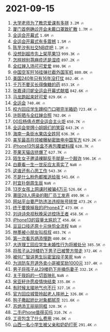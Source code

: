 # 2021-09-15

1. [大学老师为了教恋爱课有多拼](https://s.weibo.com/weibo?q=%E5%A4%A7%E5%AD%A6%E8%80%81%E5%B8%88%E4%B8%BA%E4%BA%86%E6%95%99%E6%81%8B%E7%88%B1%E8%AF%BE%E6%9C%89%E5%A4%9A%E6%8B%BC&Refer=top) `3.2M 🔥`
1. [厦门首例确诊开会未戴口罩致扩散](https://s.weibo.com/weibo?q=%23%E5%8E%A6%E9%97%A8%E9%A6%96%E4%BE%8B%E7%A1%AE%E8%AF%8A%E5%BC%80%E4%BC%9A%E6%9C%AA%E6%88%B4%E5%8F%A3%E7%BD%A9%E8%87%B4%E6%89%A9%E6%95%A3%23&Refer=top) `1.7M 🔥`
1. [全运会开幕式](https://s.weibo.com/weibo?q=%23%E5%85%A8%E8%BF%90%E4%BC%9A%E5%BC%80%E5%B9%95%E5%BC%8F%23&Refer=top) `1.6M 🔥`
1. [全运会开幕式有多震撼](https://s.weibo.com/weibo?q=%23%E5%85%A8%E8%BF%90%E4%BC%9A%E5%BC%80%E5%B9%95%E5%BC%8F%E6%9C%89%E5%A4%9A%E9%9C%87%E6%92%BC%23&Refer=top) `1.5M 🔥`
1. [陈芋汐有社交NB症吧](https://s.weibo.com/weibo?q=%23%E9%99%88%E8%8A%8B%E6%B1%90%E6%9C%89%E7%A4%BE%E4%BA%A4NB%E7%97%87%E5%90%A7%23&Refer=top) `1.1M 🔥`
1. [没想到超市先上架苹果13](https://s.weibo.com/weibo?q=%23%E6%B2%A1%E6%83%B3%E5%88%B0%E8%B6%85%E5%B8%82%E5%85%88%E4%B8%8A%E6%9E%B6%E8%8B%B9%E6%9E%9C13%23&Refer=top) `999.3K 🔥`
1. [怎样辨别荨麻疹还是湿疹](https://s.weibo.com/weibo?q=%23%E6%80%8E%E6%A0%B7%E8%BE%A8%E5%88%AB%E8%8D%A8%E9%BA%BB%E7%96%B9%E8%BF%98%E6%98%AF%E6%B9%BF%E7%96%B9%23&Refer=top) `897.2K 🔥`
1. [全红婵入场可可爱爱](https://s.weibo.com/weibo?q=%23%E5%85%A8%E7%BA%A2%E5%A9%B5%E5%85%A5%E5%9C%BA%E5%8F%AF%E5%8F%AF%E7%88%B1%E7%88%B1%23&Refer=top) `890.9K 🔥`
1. [中国空军歼16挂弹拦截外国军机](https://s.weibo.com/weibo?q=%23%E4%B8%AD%E5%9B%BD%E7%A9%BA%E5%86%9B%E6%AD%BC16%E6%8C%82%E5%BC%B9%E6%8B%A6%E6%88%AA%E5%A4%96%E5%9B%BD%E5%86%9B%E6%9C%BA%23&Refer=top) `880.0K 🔥`
1. [美国240年只有16年没打仗](https://s.weibo.com/weibo?q=%23%E7%BE%8E%E5%9B%BD240%E5%B9%B4%E5%8F%AA%E6%9C%8916%E5%B9%B4%E6%B2%A1%E6%89%93%E4%BB%97%23&Refer=top) `862.4K 🔥`
1. [千万不要买长得像糖的药](https://s.weibo.com/weibo?q=%23%E5%8D%83%E4%B8%87%E4%B8%8D%E8%A6%81%E4%B9%B0%E9%95%BF%E5%BE%97%E5%83%8F%E7%B3%96%E7%9A%84%E8%8D%AF%23&Refer=top) `853.1K 🔥`
1. [张嘉译闫妮全运会开幕式献唱](https://s.weibo.com/weibo?q=%23%E5%BC%A0%E5%98%89%E8%AF%91%E9%97%AB%E5%A6%AE%E5%85%A8%E8%BF%90%E4%BC%9A%E5%BC%80%E5%B9%95%E5%BC%8F%E7%8C%AE%E5%94%B1%23&Refer=top) `842.6K 🔥`
1. [马龙跑起来好可爱](https://s.weibo.com/weibo?q=%23%E9%A9%AC%E9%BE%99%E8%B7%91%E8%B5%B7%E6%9D%A5%E5%A5%BD%E5%8F%AF%E7%88%B1%23&Refer=top) `829.6K 🔥`
1. [全运会](https://s.weibo.com/weibo?q=%23%E5%85%A8%E8%BF%90%E4%BC%9A%23&Refer=top) `740.4K 🔥`
1. [校方回应学生蹲校门口喝完半箱奶](https://s.weibo.com/weibo?q=%23%E6%A0%A1%E6%96%B9%E5%9B%9E%E5%BA%94%E5%AD%A6%E7%94%9F%E8%B9%B2%E6%A0%A1%E9%97%A8%E5%8F%A3%E5%96%9D%E5%AE%8C%E5%8D%8A%E7%AE%B1%E5%A5%B6%23&Refer=top) `723.4K 🔥`
1. [许昕晒与全红婵合照](https://s.weibo.com/weibo?q=%23%E8%AE%B8%E6%98%95%E6%99%92%E4%B8%8E%E5%85%A8%E7%BA%A2%E5%A9%B5%E5%90%88%E7%85%A7%23&Refer=top) `702.0K 🔥`
1. [00后杨倩点燃全运会主火炬](https://s.weibo.com/weibo?q=%2300%E5%90%8E%E6%9D%A8%E5%80%A9%E7%82%B9%E7%87%83%E5%85%A8%E8%BF%90%E4%BC%9A%E4%B8%BB%E7%81%AB%E7%82%AC%23&Refer=top) `650.7K 🔥`
1. [全运会举牌小姐姐们的笑容](https://s.weibo.com/weibo?q=%23%E5%85%A8%E8%BF%90%E4%BC%9A%E4%B8%BE%E7%89%8C%E5%B0%8F%E5%A7%90%E5%A7%90%E4%BB%AC%E7%9A%84%E7%AC%91%E5%AE%B9%23&Refer=top) `643.2K 🔥`
1. [海南一条街水果店全姓阿](https://s.weibo.com/weibo?q=%23%E6%B5%B7%E5%8D%97%E4%B8%80%E6%9D%A1%E8%A1%97%E6%B0%B4%E6%9E%9C%E5%BA%97%E5%85%A8%E5%A7%93%E9%98%BF%23&Refer=top) `636.3K 🔥`
1. [美军最高将领被曝秘密致电中国军方](https://s.weibo.com/weibo?q=%23%E7%BE%8E%E5%86%9B%E6%9C%80%E9%AB%98%E5%B0%86%E9%A2%86%E8%A2%AB%E6%9B%9D%E7%A7%98%E5%AF%86%E8%87%B4%E7%94%B5%E4%B8%AD%E5%9B%BD%E5%86%9B%E6%96%B9%23&Refer=top) `629.2K 🔥`
1. [iPhone13包装盒不再包覆塑料膜](https://s.weibo.com/weibo?q=%23iPhone13%E5%8C%85%E8%A3%85%E7%9B%92%E4%B8%8D%E5%86%8D%E5%8C%85%E8%A6%86%E5%A1%91%E6%96%99%E8%86%9C%23&Refer=top) `628.7K 🔥`
1. [苹果天猫店挤爆了](https://s.weibo.com/weibo?q=%23%E8%8B%B9%E6%9E%9C%E5%A4%A9%E7%8C%AB%E5%BA%97%E6%8C%A4%E7%88%86%E4%BA%86%23&Refer=top) `627.7K 🔥`
1. [陌生女子邀请裸聊反手就是一个敲诈](https://s.weibo.com/weibo?q=%23%E9%99%8C%E7%94%9F%E5%A5%B3%E5%AD%90%E9%82%80%E8%AF%B7%E8%A3%B8%E8%81%8A%E5%8F%8D%E6%89%8B%E5%B0%B1%E6%98%AF%E4%B8%80%E4%B8%AA%E6%95%B2%E8%AF%88%23&Refer=top) `596.1K 🔥`
1. [白鹿看一生一世反应太真实了](https://s.weibo.com/weibo?q=%23%E7%99%BD%E9%B9%BF%E7%9C%8B%E4%B8%80%E7%94%9F%E4%B8%80%E4%B8%96%E5%8F%8D%E5%BA%94%E5%A4%AA%E7%9C%9F%E5%AE%9E%E4%BA%86%23&Refer=top) `NaN 🔥`
1. [这谁还有心思工作](https://s.weibo.com/weibo?q=%23%E8%BF%99%E8%B0%81%E8%BF%98%E6%9C%89%E5%BF%83%E6%80%9D%E5%B7%A5%E4%BD%9C%23&Refer=top) `543.3K 🔥`
1. [不是什么粉色都推送给我](https://s.weibo.com/weibo?q=%23%E4%B8%8D%E6%98%AF%E4%BB%80%E4%B9%88%E7%B2%89%E8%89%B2%E9%83%BD%E6%8E%A8%E9%80%81%E7%BB%99%E6%88%91%23&Refer=top) `541.6K 🔥`
1. [时宜扑倒周生辰](https://s.weibo.com/weibo?q=%23%E6%97%B6%E5%AE%9C%E6%89%91%E5%80%92%E5%91%A8%E7%94%9F%E8%BE%B0%23&Refer=top) `NaN 🔥`
1. [13岁女孩上网课时被骗4万元](https://s.weibo.com/weibo?q=%2313%E5%B2%81%E5%A5%B3%E5%AD%A9%E4%B8%8A%E7%BD%91%E8%AF%BE%E6%97%B6%E8%A2%AB%E9%AA%974%E4%B8%87%E5%85%83%23&Refer=top) `526.6K 🔥`
1. [莆田28人感染的鞋厂员工发声](https://s.weibo.com/weibo?q=%23%E8%8E%86%E7%94%B028%E4%BA%BA%E6%84%9F%E6%9F%93%E7%9A%84%E9%9E%8B%E5%8E%82%E5%91%98%E5%B7%A5%E5%8F%91%E5%A3%B0%23&Refer=top) `490.9K 🔥`
1. [网站平台要严防违法违规账号转世](https://s.weibo.com/weibo?q=%23%E7%BD%91%E7%AB%99%E5%B9%B3%E5%8F%B0%E8%A6%81%E4%B8%A5%E9%98%B2%E8%BF%9D%E6%B3%95%E8%BF%9D%E8%A7%84%E8%B4%A6%E5%8F%B7%E8%BD%AC%E4%B8%96%23&Refer=top) `473.2K 🔥`
1. [终于要换掉我的iPhone4了](https://s.weibo.com/weibo?q=%23%E7%BB%88%E4%BA%8E%E8%A6%81%E6%8D%A2%E6%8E%89%E6%88%91%E7%9A%84iPhone4%E4%BA%86%23&Refer=top) `473.0K 🔥`
1. [刘诗诗央视秋晚采访控场王者](https://s.weibo.com/weibo?q=%23%E5%88%98%E8%AF%97%E8%AF%97%E5%A4%AE%E8%A7%86%E7%A7%8B%E6%99%9A%E9%87%87%E8%AE%BF%E6%8E%A7%E5%9C%BA%E7%8E%8B%E8%80%85%23&Refer=top) `458.5K 🔥`
1. [iPhone13的容量太尴尬了](https://s.weibo.com/weibo?q=%23iPhone13%E7%9A%84%E5%AE%B9%E9%87%8F%E5%A4%AA%E5%B0%B4%E5%B0%AC%E4%BA%86%23&Refer=top) `456.6K 🔥`
1. [豆豆口技还原十元快剪全流程](https://s.weibo.com/weibo?q=%23%E8%B1%86%E8%B1%86%E5%8F%A3%E6%8A%80%E8%BF%98%E5%8E%9F%E5%8D%81%E5%85%83%E5%BF%AB%E5%89%AA%E5%85%A8%E6%B5%81%E7%A8%8B%23&Refer=top) `NaN 🔥`
1. [林墨被小朋友叫叔叔](https://s.weibo.com/weibo?q=%23%E6%9E%97%E5%A2%A8%E8%A2%AB%E5%B0%8F%E6%9C%8B%E5%8F%8B%E5%8F%AB%E5%8F%94%E5%8F%94%23&Refer=top) `403.7K 🔥`
1. [第一次看苏炳添慢跑](https://s.weibo.com/weibo?q=%23%E7%AC%AC%E4%B8%80%E6%AC%A1%E7%9C%8B%E8%8B%8F%E7%82%B3%E6%B7%BB%E6%85%A2%E8%B7%91%23&Refer=top) `400.0K 🔥`
1. [大连理工回应学生未婚性行为将被处分](https://s.weibo.com/weibo?q=%23%E5%A4%A7%E8%BF%9E%E7%90%86%E5%B7%A5%E5%9B%9E%E5%BA%94%E5%AD%A6%E7%94%9F%E6%9C%AA%E5%A9%9A%E6%80%A7%E8%A1%8C%E4%B8%BA%E5%B0%86%E8%A2%AB%E5%A4%84%E5%88%86%23&Refer=top) `385.5K 🔥`
1. [将孩子从29楼扔下男子已被警方带走](https://s.weibo.com/weibo?q=%23%E5%B0%86%E5%AD%A9%E5%AD%90%E4%BB%8E29%E6%A5%BC%E6%89%94%E4%B8%8B%E7%94%B7%E5%AD%90%E5%B7%B2%E8%A2%AB%E8%AD%A6%E6%96%B9%E5%B8%A6%E8%B5%B0%23&Refer=top) `372.4K 🔥`
1. [被何广智讲男生玩密室段子笑死](https://s.weibo.com/weibo?q=%23%E8%A2%AB%E4%BD%95%E5%B9%BF%E6%99%BA%E8%AE%B2%E7%94%B7%E7%94%9F%E7%8E%A9%E5%AF%86%E5%AE%A4%E6%AE%B5%E5%AD%90%E7%AC%91%E6%AD%BB%23&Refer=top) `NaN 🔥`
1. [为消防车开道外卖小哥被奖励1000元](https://s.weibo.com/weibo?q=%23%E4%B8%BA%E6%B6%88%E9%98%B2%E8%BD%A6%E5%BC%80%E9%81%93%E5%A4%96%E5%8D%96%E5%B0%8F%E5%93%A5%E8%A2%AB%E5%A5%96%E5%8A%B11000%E5%85%83%23&Refer=top) `337.4K 🔥`
1. [男子将孩子从29楼扔下并捅伤妻子](https://s.weibo.com/weibo?q=%23%E7%94%B7%E5%AD%90%E5%B0%86%E5%AD%A9%E5%AD%90%E4%BB%8E29%E6%A5%BC%E6%89%94%E4%B8%8B%E5%B9%B6%E6%8D%85%E4%BC%A4%E5%A6%BB%E5%AD%90%23&Refer=top) `332.1K 🔥`
1. [关于我妈的一切首映礼](https://s.weibo.com/weibo?q=%23%E5%85%B3%E4%BA%8E%E6%88%91%E5%A6%88%E7%9A%84%E4%B8%80%E5%88%87%E9%A6%96%E6%98%A0%E7%A4%BC%23&Refer=top) `NaN 🔥`
1. [宋亚轩许愿疫情快结束](https://s.weibo.com/weibo?q=%23%E5%AE%8B%E4%BA%9A%E8%BD%A9%E8%AE%B8%E6%84%BF%E7%96%AB%E6%83%85%E5%BF%AB%E7%BB%93%E6%9D%9F%23&Refer=top) `335.8K 🔥`
1. [有时候太接地气也不行](https://s.weibo.com/weibo?q=%23%E6%9C%89%E6%97%B6%E5%80%99%E5%A4%AA%E6%8E%A5%E5%9C%B0%E6%B0%94%E4%B9%9F%E4%B8%8D%E8%A1%8C%23&Refer=top) `327.1K 🔥`
1. [官方回应城管拎起老人摔地上](https://s.weibo.com/weibo?q=%23%E5%AE%98%E6%96%B9%E5%9B%9E%E5%BA%94%E5%9F%8E%E7%AE%A1%E6%8B%8E%E8%B5%B7%E8%80%81%E4%BA%BA%E6%91%94%E5%9C%B0%E4%B8%8A%23&Refer=top) `326.8K 🔥`
1. [狗子撒起娇比对象都腻歪](https://s.weibo.com/weibo?q=%23%E7%8B%97%E5%AD%90%E6%92%92%E8%B5%B7%E5%A8%87%E6%AF%94%E5%AF%B9%E8%B1%A1%E9%83%BD%E8%85%BB%E6%AD%AA%23&Refer=top) `321.6K 🔥`
1. [苏炳添王丽丽同框](https://s.weibo.com/weibo?q=%23%E8%8B%8F%E7%82%B3%E6%B7%BB%E7%8E%8B%E4%B8%BD%E4%B8%BD%E5%90%8C%E6%A1%86%23&Refer=top) `320.3K 🔥`
1. [二手iPhone值得买吗](https://s.weibo.com/weibo?q=%E4%BA%8C%E6%89%8BiPhone%E5%80%BC%E5%BE%97%E4%B9%B0%E5%90%97&Refer=top) `310.7K 🔥`
1. [工资包含了什么费用](https://s.weibo.com/weibo?q=%23%E5%B7%A5%E8%B5%84%E5%8C%85%E5%90%AB%E4%BA%86%E4%BB%80%E4%B9%88%E8%B4%B9%E7%94%A8%23&Refer=top) `296.0K 🔥`
1. [山西一名小学生被父亲和奶奶打死](https://s.weibo.com/weibo?q=%23%E5%B1%B1%E8%A5%BF%E4%B8%80%E5%90%8D%E5%B0%8F%E5%AD%A6%E7%94%9F%E8%A2%AB%E7%88%B6%E4%BA%B2%E5%92%8C%E5%A5%B6%E5%A5%B6%E6%89%93%E6%AD%BB%23&Refer=top) `291.4K 🔥`
